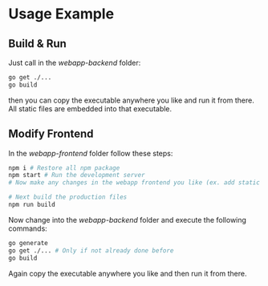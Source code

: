 # Usage Example

## Build & Run

Just call in the _webapp-backend_ folder:

```bash
go get ./...
go build
```

then you can copy the executable anywhere you like and run it from there. All static files are embedded into that executable.

## Modify Frontend

In the _webapp-frontend_ folder follow these steps:

```bash
npm i # Restore all npm package
npm start # Run the development server
# Now make any changes in the webapp frontend you like (ex. add static files, change components, css or js files etc...)

# Next build the production files
npm run build
```

Now change into the _webapp-backend_ folder and execute the following commands:

```bash
go generate
go get ./... # Only if not already done before
go build
```

Again copy the executable anywhere you like and then run it from there.

